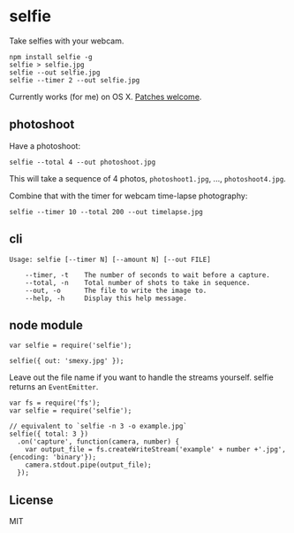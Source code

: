 # selfie

Take selfies with your webcam.

    npm install selfie -g
    selfie > selfie.jpg
    selfie --out selfie.jpg
    selfie --timer 2 --out selfie.jpg

Currently works (for me) on OS X. [Patches welcome](https://github.com/zaach/node-webcam-capture).

## photoshoot

Have a photoshoot:

    selfie --total 4 --out photoshoot.jpg

This will take a sequence of 4 photos, `photoshoot1.jpg`, ..., `photoshoot4.jpg`.

Combine that with the timer for webcam time-lapse photography:

    selfie --timer 10 --total 200 --out timelapse.jpg

## cli

```
Usage: selfie [--timer N] [--amount N] [--out FILE]

    --timer, -t    The number of seconds to wait before a capture.    
    --total, -n    Total number of shots to take in sequence.         
    --out, -o      The file to write the image to.                    
    --help, -h     Display this help message.  
```

## node module

    var selfie = require('selfie');

    selfie({ out: 'smexy.jpg' });

Leave out the file name if you want to handle the streams yourself. selfie returns an `EventEmitter`.

    var fs = require('fs');
    var selfie = require('selfie');

    // equivalent to `selfie -n 3 -o example.jpg`
    selfie({ total: 3 })
      .on('capture', function(camera, number) {
        var output_file = fs.createWriteStream('example' + number +'.jpg', {encoding: 'binary'});
        camera.stdout.pipe(output_file);
      });

## License

MIT
